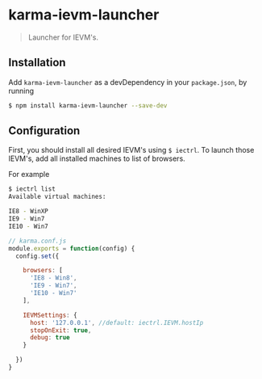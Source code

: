 # karma-ievm-launcher

> Launcher for IEVM's.

## Installation

Add `karma-ievm-launcher` as a devDependency in your `package.json`,
by running

```bash
$ npm install karma-ievm-launcher --save-dev
```

## Configuration

First, you should install all desired IEVM's using `$ iectrl`.
To launch those IEVM's, add all installed machines to list of browsers.

For example

```bash
$ iectrl list
Available virtual machines:

IE8 - WinXP
IE9 - Win7
IE10 - Win7
```

```js
// karma.conf.js
module.exports = function(config) {
  config.set({

    browsers: [
      'IE8 - Win8',
      'IE9 - Win7',
      'IE10 - Win7'
    ],

    IEVMSettings: {
      host: '127.0.0.1', //default: iectrl.IEVM.hostIp
      stopOnExit: true,
      debug: true
    }

  })
}
```
